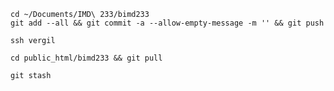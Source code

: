 ```
cd ~/Documents/IMD\ 233/bimd233
git add --all && git commit -a --allow-empty-message -m '' && git push
```
```
ssh vergil
```
```
cd public_html/bimd233 && git pull
```
```
git stash
```